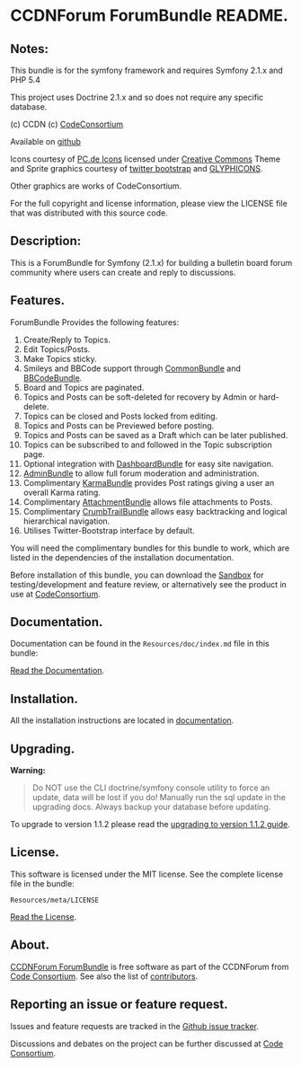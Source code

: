 CCDNForum ForumBundle README.
=============================


## Notes: 

This bundle is for the symfony framework and requires Symfony 2.1.x and PHP 5.4
  
This project uses Doctrine 2.1.x and so does not require any specific database.
  

(c) CCDN (c) [CodeConsortium](http://www.codeconsortium.com/)

Available on [github](http://www.github.com/codeconsortium/)

Icons courtesy of [PC.de Icons](http://pc.de/icons/) licensed under [Creative Commons](http://creativecommons.org/licenses/by/3.0/)
Theme and Sprite graphics courtesy of [twitter bootstrap](http://twitter.github.com/bootstrap/index.html) and [GLYPHICONS](http://glyphicons.com/).

Other graphics are works of CodeConsortium.

For the full copyright and license information, please view the LICENSE file that was distributed with this source code.

## Description:

This is a ForumBundle for Symfony (2.1.x) for building a bulletin board forum community where users can create and reply to discussions.

## Features.

ForumBundle Provides the following features:

1. Create/Reply to Topics.
2. Edit Topics/Posts.
3. Make Topics sticky.
4. Smileys and BBCode support through [CommonBundle](http://github.com/codeconsortium/CommonBundle) and [BBCodeBundle](http://github.com/codeconsortium/BBCodeBundle).
5. Board and Topics are paginated.
6. Topics and Posts can be soft-deleted for recovery by Admin or hard-delete.
7. Topics can be closed and Posts locked from editing.
8. Topics and Posts can be Previewed before posting.
9. Topics and Posts can be saved as a Draft which can be later published.
10. Topics can be subscribed to and followed in the Topic subscription page.
11. Optional integration with [DashboardBundle](http://github.com/codeconsortium/DashboardBundle) for easy site navigation.
12. [AdminBundle](http://github.com/codeconsortium/CCDNForumAdminBundle) to allow full forum moderation and administration.
13. Complimentary [KarmaBundle](http://github.com/codeconsortium/CCDNForumKarmaBundle) provides Post ratings giving a user an overall Karma rating.
14. Complimentary [AttachmentBundle](http://github.com/codeconsortium/AttachmentBundle) allows file attachments to Posts.
15. Complimentary [CrumbTrailBundle](http://github.com/codeconsortium/CrumbTrailBundle) allows easy backtracking and logical hierarchical navigation.
16. Utilises Twitter-Bootstrap interface by default.

You will need the complimentary bundles for this bundle to work, which are listed in the dependencies of the installation documentation.

Before installation of this bundle, you can download the [Sandbox](https://github.com/codeconsortium/CCDNSandBox) for testing/development and feature review, or alternatively see the product in use at [CodeConsortium](http://www.codeconsortium.com).

## Documentation.

Documentation can be found in the `Resources/doc/index.md` file in this bundle:

[Read the Documentation](http://github.com/codeconsortium/CCDNForumForumBundle/blob/master/Resources/doc/index.md).

## Installation.

All the installation instructions are located in [documentation](http://github.com/codeconsortium/CCDNForumForumBundle/blob/master/Resources/doc/install.md).

## Upgrading.

**Warning:**

> Do NOT use the CLI doctrine/symfony console utility to force an update, data will be lost if you do!
> Manually run the sql update in the upgrading docs. Always backup your database before updating.

To upgrade to version 1.1.2 please read the [upgrading to version 1.1.2 guide](http://github.com/codeconsortium/CCDNForumForumBundle/blob/v1.1.2/Resources/doc/upgrading_to_1_1_2.md).

## License.

This software is licensed under the MIT license. See the complete license file in the bundle:

	Resources/meta/LICENSE

[Read the License](http://github.com/codeconsortium/CCDNForumForumBundle/blob/master/Resources/meta/LICENSE).

## About.

[CCDNForum ForumBundle](http://github.com/codeconsortium/CCDNForumForumBundle) is free software as part of the CCDNForum from [Code Consortium](http://www.codeconsortium.com). 
See also the list of [contributors](http://github.com/codeconsortium/CCDNForumForumBundle/contributors).

## Reporting an issue or feature request.

Issues and feature requests are tracked in the [Github issue tracker](http://github.com/codeconsortium/CCDNForumForumBundle/issues).

Discussions and debates on the project can be further discussed at [Code Consortium](http://www.codeconsortium.com).
